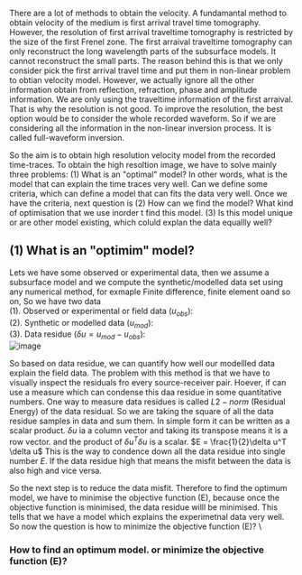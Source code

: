 There are a lot of methods to obtain the velocity. A fundamantal method to obtain velocity of the medium is first arrival travel time tomography.
However, the resolution of first arrival traveltime tomography is restricted by the size of the first Frenel zone. The first arraival traveltime 
tomography can only reconstruct the long wavelength parts of the subsurface models. It cannot reconstruct the small parts.
The reason behind this is that we only consider pick the first arrival travel time and put them in non-linear problem to obtian velocity model. 
However, we actually ignore all the other information obtain from reflection, refraction, phase and amplitude information. We are only using the 
traveltime information of the first arraival. That is why the resolution is not good. To improve the resolution, the best option would be to consider
the whole recorded waveform. So if we are considering all the information in the non-linear inversion process. It is called full-waveform inversion.

So the aim is to obtain high resolution velocity model from the recorded time-traces. To obtain the high resoltion image, we have to solve mainly three problems:
(1) What is an "optimal" model? In other words, what is the model that can explain the 
time traces very well. Can we define some criteria, which can define a model that can fits the data very well. Once we have the criteria, next question is
(2) How can we find the model? What kind of optimisation that we use inorder t find this model.
(3) Is this model unique or are other model existing, which coluld explan the data equallly well?


## (1) What is an "optimim" model?
Lets we have some observed or experimental data, then we assume a subsurface model and we compute the synthetic/modelled data set using any numerical method, for exmaple Finite difference, finite element oand so on,
So we have two data \
  (1). Observed or experimental or field data $(u_{obs})$: \
  (2). Synthetic or modelled data $(u_{mod})$: \
  (3). Data residue $(\delta u = u_{mod} - u_{obs})$: \
![image](https://user-images.githubusercontent.com/47937684/232275625-cb80c303-d436-4931-aa66-4537fad6ac0c.png)

So based on data residue, we can quantify how well our modellled data explain the field data. The problem with this method is that we have to visually inspect the residuals fro every 
source-receiver pair. Hoever, if can use a measure which can condense this daa residue in some quantitative numbers.
One way to measure data residues is called $L2-norm$ (Residual Energy) of the data residual.
So we are taking the square of all the data residue samples in data and sum them. In simple form it can be written as a scalar product. $\delta u$ ia a column vector and taking its transpose means it is a row vector.
and the product of $\delta u^T \delta u$ is a scalar. $E = \frac{1}{2}\delta u^T \delta u$
This is the way to condence down all the data residue into single number $E$.
If the data residue high that means the misfit between the data is also high and vice versa.

So the next step is to reduce the data misfit. Therefore to find the optimum model, we have to minimise the objective function (E), because once the objective function is minimised, the data residue willl be minimised.
This tells that we have a model which explains the experimetnal data very well. So now the question is how to minimize the objective function (E)? \

### How to find an optimum model. or minimize the objective function (E)? 

